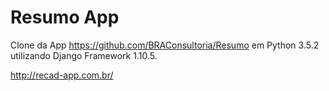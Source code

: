 # Resumo App

Clone da App https://github.com/BRAConsultoria/Resumo em Python 3.5.2 utilizando Django Framework 1.10.5.

http://recad-app.com.br/
